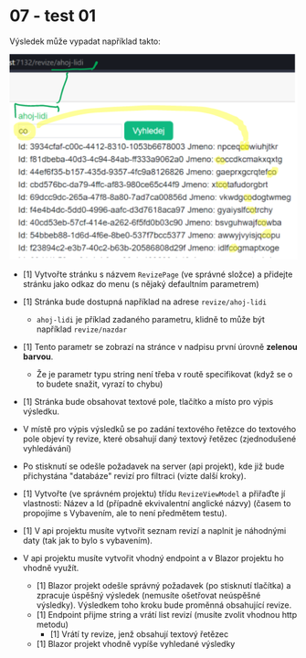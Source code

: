 # 07 - test 01

Výsledek může vypadat například takto:

![](media/vysledek.png)

- [1] Vytvořte stránku s názvem `RevizePage` (ve správné složce) a přidejte stránku jako odkaz do menu (s nějaký defaultním parametrem)
- [1] Stránka bude dostupná například na adrese `revize/ahoj-lidi`
  - `ahoj-lidi` je příklad zadaného parametru, klidně to může být například `revize/nazdar`
- [1] Tento parametr se zobrazí na stránce v nadpisu první úrovně **zelenou barvou**.
  - Že je parametr typu string není třeba v routě specifikovat (když se o to budete snažit, vyrazí to chybu)

- [1] Stránka bude obsahovat textové pole, tlačítko a místo pro výpis výsledku.
- V místě pro výpis výsledků se po zadání textového řetězce do textového pole objeví ty revize, které obsahují daný textový řetězec (zjednodušené vyhledávání)
- Po stisknutí se odešle požadavek na server (api projekt), kde již bude přichystána "databáze" revizí pro filtraci (vizte další kroky).
- [1] Vytvořte (ve správném projektu) třídu `RevizeViewModel` a přiřaďte jí vlastnosti: Název a Id (případně ekvivalentní anglické názvy) (časem to propojíme s Vybavením, ale to není předmětem testu).
- [1] V api projektu musíte vytvořit seznam revizí a naplnit je náhodnými daty (tak jak to bylo s vybavením).
- V api projektu musíte vytvořit vhodný endpoint a v Blazor projektu ho vhodně využít.
  - [1] Blazor projekt odešle správný požadavek (po stisknutí tlačítka) a zpracuje úspěšný výsledek (nemusíte ošetřovat neúspěšné výsledky). Výsledkem toho kroku bude proměnná obsahující revize.
  - [1] Endpoint přijme string a vrátí list revizí (musíte zvolit vhodnou http metodu)
    - [1] Vrátí ty revize, jenž obsahují textový řetězec
  - [1] Blazor projekt vhodně vypíše vyhledané výsledky


